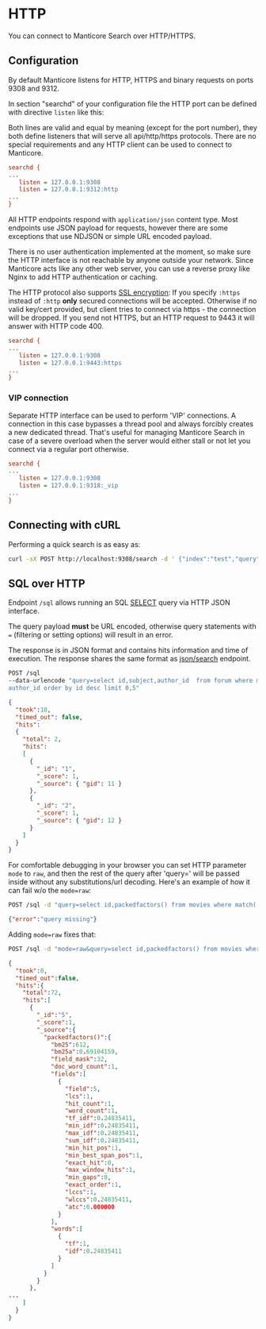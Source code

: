 # HTTP

You can connect to Manticore Search over HTTP/HTTPS.

## Configuration
<!-- example HTTP -->
By default Manticore listens for HTTP, HTTPS and binary requests on ports 9308 and 9312.

In section "searchd" of your configuration file the HTTP port can be defined with directive `listen` like this:

Both lines are valid and equal by meaning (except for the port number), they both define listeners that will serve all api/http/https protocols. There are no special requirements and any HTTP client can be used to connect to Manticore.

<!-- request HTTP -->
```ini
searchd {
...
   listen = 127.0.0.1:9308
   listen = 127.0.0.1:9312:http
...
}
```
<!-- end -->

All HTTP endpoints respond with `application/json` content type. Most endpoints use JSON payload for requests, however there are some exceptions that use NDJSON or simple URL encoded payload.

There is no user authentication implemented at the moment, so make sure the HTTP interface is not reachable by anyone outside your network. Since Manticore acts like any other web server, you can use a reverse proxy like Nginx to add HTTP  authentication or caching.

<!-- example HTTPS -->
The HTTP protocol also supports [SSL encryption](Security/SSL.md):
If you specify `:https` instead of `:http` **only** secured connections will be accepted. Otherwise if no valid key/cert provided, but client tries to connect via https - the connection will be dropped. If you send not HTTPS, but an HTTP request to 9443 it will answer with HTTP code 400.

<!-- request HTTPS -->
```ini
searchd {
...
   listen = 127.0.0.1:9308
   listen = 127.0.0.1:9443:https
...
}
```
<!-- end -->

### VIP connection
<!-- example VIP -->
Separate HTTP interface can be used to perform 'VIP' connections. A connection in this case bypasses a thread pool and always forcibly creates a new dedicated thread. That's useful for managing Manticore Search in case of a severe overload when the server would either stall or not let you connect via a regular port otherwise.

<!-- request VIP -->
```ini
searchd {
...
   listen = 127.0.0.1:9308
   listen = 127.0.0.1:9318:_vip
...
}
```
<!-- end -->

## Connecting with cURL
<!-- example CURL -->
Performing a quick search is as easy as:

<!-- request CURL -->
```bash
curl -sX POST http://localhost:9308/search -d ' {"index":"test","query":{"match":{"title":"keyword"}}}'
```
<!-- end -->

## SQL over HTTP
<!-- example SQL_over_HTTP -->
Endpoint `/sql` allows running an SQL [SELECT](Searching/Full_text_matching/Basic_usage.md#SQL) query via HTTP JSON interface.

The query payload **must** be URL encoded, otherwise query statements with `=` (filtering or setting options) will result in an error.

The response is in JSON format and contains hits information and time of execution. The response shares the same format as [json/search](Searching/Full_text_matching/Basic_usage.md#HTTP) endpoint.

<!-- request HTTP -->
```bash
POST /sql
--data-urlencode "query=select id,subject,author_id  from forum where match('@subject php manticore') group by
author_id order by id desc limit 0,5"
```

<!-- response HTTP -->
```json
{
  "took":10,
  "timed_out": false,
  "hits":
  {
    "total": 2,
    "hits":
    [
      {
        "_id": "1",
        "_score": 1,
        "_source": { "gid": 11 }
      },
      {
        "_id": "2",
        "_score": 1,
        "_source": { "gid": 12 }
      }
    ]
  }
}
```

<!-- end -->

<!-- example SQL_over_HTTP_2 -->
For comfortable debugging in your browser you can set HTTP parameter `mode` to `raw`, and then the rest of the query after 'query=' will be passed inside without any substitutions/url decoding. Here's an example of how it can fail w/o the `mode=raw`:

<!-- request HTTP -->
```bash
POST /sql -d "query=select id,packedfactors() from movies where match('star') option ranker=expr('1')"
```
<!-- response HTTP -->
```json
{"error":"query missing"}
```
<!-- end -->

<!-- example SQL_over_HTTP_3 -->
Adding `mode=raw` fixes that:

<!-- request HTTP -->
```bash
POST /sql -d "mode=raw&query=select id,packedfactors() from movies where match('star') option ranker=expr('1')"
```

<!-- response HTTP -->
```json
{
  "took":0,
  "timed_out":false,
  "hits":{
    "total":72,
    "hits":[
      {
        "_id":"5",
        "_score":1,
        "_source":{
          "packedfactors()":{
            "bm25":612,
            "bm25a":0.69104159,
            "field_mask":32,
            "doc_word_count":1,
            "fields":[
              {
                "field":5,
                "lcs":1,
                "hit_count":1,
                "word_count":1,
                "tf_idf":0.24835411,
                "min_idf":0.24835411,
                "max_idf":0.24835411,
                "sum_idf":0.24835411,
                "min_hit_pos":1,
                "min_best_span_pos":1,
                "exact_hit":0,
                "max_window_hits":1,
                "min_gaps":0,
                "exact_order":1,
                "lccs":1,
                "wlccs":0.24835411,
                "atc":0.000000
              }
            ],
            "words":[
              {
                "tf":1,
                "idf":0.24835411
              }
            ]
          }
        }
      },
...
    ]
  }
}
```
<!-- end -->
